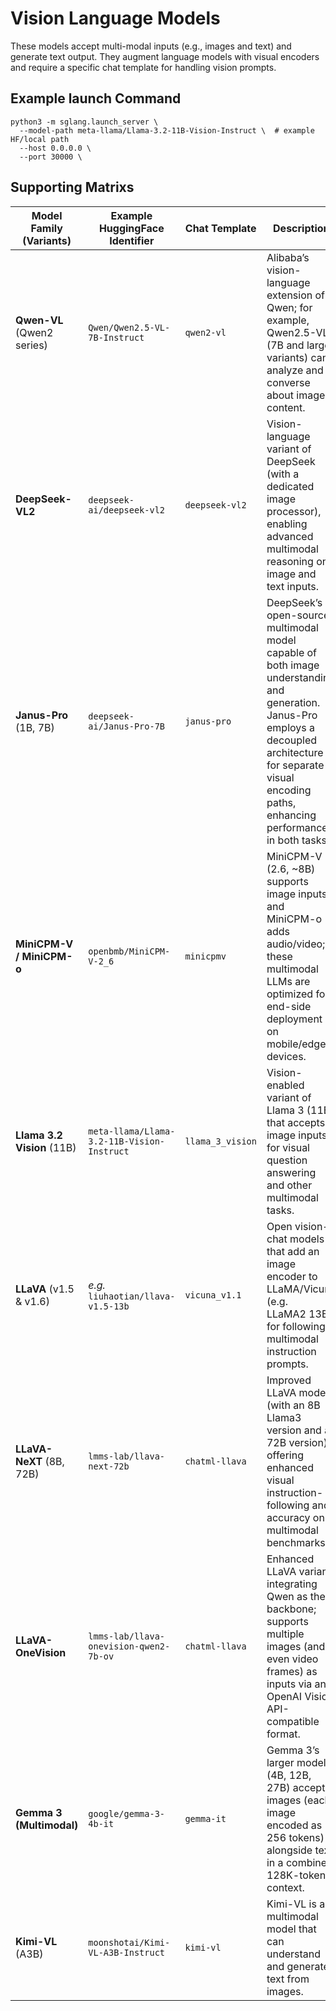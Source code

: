 # Vision Language Models

These models accept multi-modal inputs (e.g., images and text) and generate text output. They augment language models with visual encoders and require a specific chat template for handling vision prompts.

## Example launch Command

```shell
python3 -m sglang.launch_server \
  --model-path meta-llama/Llama-3.2-11B-Vision-Instruct \  # example HF/local path
  --host 0.0.0.0 \
  --port 30000 \
```

## Supporting Matrixs

| Model Family (Variants)        | Example HuggingFace Identifier                     | Chat Template        | Description                                                                            |
|--------------------------------|--------------------------------------------------|----------------------|----------------------------------------------------------------------------------------|
| **Qwen-VL** (Qwen2 series)     | `Qwen/Qwen2.5-VL-7B-Instruct`                    | `qwen2-vl`           | Alibaba’s vision-language extension of Qwen; for example, Qwen2.5-VL (7B and larger variants) can analyze and converse about image content. |
| **DeepSeek-VL2**               | `deepseek-ai/deepseek-vl2`                       | `deepseek-vl2`       | Vision-language variant of DeepSeek (with a dedicated image processor), enabling advanced multimodal reasoning on image and text inputs. |
| **Janus-Pro** (1B, 7B)      | `deepseek-ai/Janus-Pro-7B`                     | `janus-pro`       | DeepSeek’s open-source multimodal model capable of both image understanding and generation. Janus-Pro employs a decoupled architecture for separate visual encoding paths, enhancing performance in both tasks. |
| **MiniCPM-V / MiniCPM-o**      | `openbmb/MiniCPM-V-2_6`                          | `minicpmv`           | MiniCPM-V (2.6, ~8B) supports image inputs, and MiniCPM-o adds audio/video; these multimodal LLMs are optimized for end-side deployment on mobile/edge devices. |
| **Llama 3.2 Vision** (11B)     | `meta-llama/Llama-3.2-11B-Vision-Instruct`        | `llama_3_vision`     | Vision-enabled variant of Llama 3 (11B) that accepts image inputs for visual question answering and other multimodal tasks. |
| **LLaVA** (v1.5 & v1.6)        | *e.g.* `liuhaotian/llava-v1.5-13b`               | `vicuna_v1.1`        | Open vision-chat models that add an image encoder to LLaMA/Vicuna (e.g. LLaMA2 13B) for following multimodal instruction prompts. |
| **LLaVA-NeXT** (8B, 72B)       | `lmms-lab/llava-next-72b`                        | `chatml-llava`       | Improved LLaVA models (with an 8B Llama3 version and a 72B version) offering enhanced visual instruction-following and accuracy on multimodal benchmarks. |
| **LLaVA-OneVision**            | `lmms-lab/llava-onevision-qwen2-7b-ov`           | `chatml-llava`       | Enhanced LLaVA variant integrating Qwen as the backbone; supports multiple images (and even video frames) as inputs via an OpenAI Vision API-compatible format. |
| **Gemma 3 (Multimodal)**       | `google/gemma-3-4b-it`                           | `gemma-it`           | Gemma 3’s larger models (4B, 12B, 27B) accept images (each image encoded as 256 tokens) alongside text in a combined 128K-token context. |
| **Kimi-VL** (A3B)              | `moonshotai/Kimi-VL-A3B-Instruct`                | `kimi-vl`            | Kimi-VL is a multimodal model that can understand and generate text from images. |
